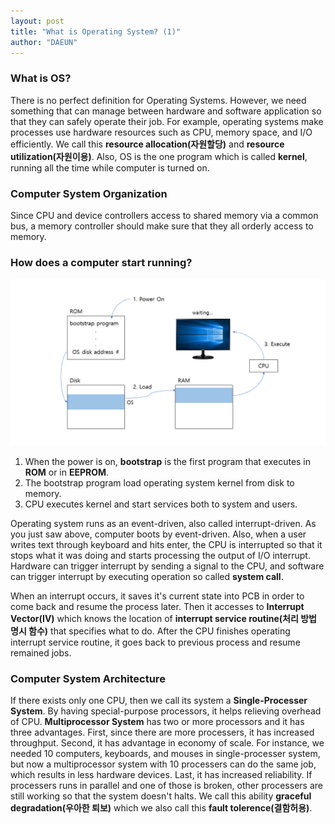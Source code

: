 ```yaml
---
layout: post
title: "What is Operating System? (1)"
author: "DAEUN"
---
```


### What is OS?
There is no perfect definition for Operating Systems. However, we need something that can manage between hardware and software application so that they can safely operate their job. For example, operating systems make processes use hardware resources such as CPU, memory space, and I/O efficiently. We call this **resource allocation(자원할당)** and **resource utilization(자원이용)**. Also, OS is the one program which is called **kernel**, running all the time while computer is turned on.

### Computer System Organization
Since CPU and device controllers access to shared memory via a common bus, a memory controller should make sure that they all orderly access to memory.

### How does a computer start running?
![boot](/assets/images/os_boot.PNG)
1. When the power is on, **bootstrap** is the first program that executes in **ROM** or in **EEPROM**.
2. The bootstrap program load operating system kernel from disk to memory.
3. CPU executes kernel and start services both to system and users.

Operating system runs as an event-driven, also called interrupt-driven. As you just saw above, computer boots by event-driven. Also, when a user writes text through keyboard and hits enter, the CPU is interrupted so that it stops what it was doing and starts processing the output of I/O interrupt. Hardware can trigger interrupt by sending a signal to the CPU, and software can trigger interrupt by executing operation so called **system call**.

When an interrupt occurs, it saves it's current state into PCB in order to come back and resume the process later. Then it accesses to **Interrupt Vector(IV)** which knows the location of **interrupt service routine(처리 방법 명시 함수)** that specifies what to do. After the CPU finishes operating interrupt service routine, it goes back to previous process and resume remained jobs.

### Computer System Architecture
If there exists only one CPU, then we call its system a **Single-Processer System**. By having special-purpose processors, it helps relieving overhead of CPU. **Multiprocessor System** has two or more processors and it has three advantages. First, since there are more processers, it has increased throughput. Second, it has advantage in economy of scale. For instance, we needed 10 computers, keyboards, and mouses in single-processer system, but now a multiprocessor system with 10 processers can do the same job, which results in less hardware devices. Last, it has increased reliability. If processers runs in parallel and one of those is broken, other processers are still working so that the system doesn't halts. We call this ability **graceful degradation(우아한 퇴보)** which we also call this **fault tolerence(결함허용)**.